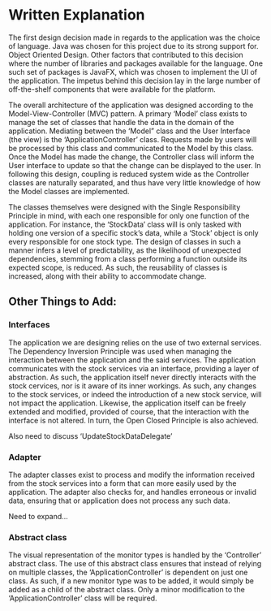 # Written Explanation 
The first design decision made in regards to the application was the choice of language. Java was chosen for this project due to its strong support for.
Object Oriented Design. Other factors that contributed to this decision where the number of libraries and packages available for the language. One such set
of packages is JavaFX, which was chosen to implement the UI of the application. The impetus behind this decision lay in the large number of off-the-shelf
components that were available for the platform. 


The overall architecture of the application was designed according to the Model-View-Controller (MVC) pattern. A primary ‘Model’ class exists to manage the
set of classes that handle the data in the domain of the application. Mediating between the ‘Model” class and the User Interface (the view) is the
‘ApplicationController’ class. Requests made by users will be processed by this class and communicated to the Model by this class. Once the Model has made
the change, the Controller class will inform the User interface to update so that the change can be displayed to the user. In following this design,
coupling is reduced system wide as the Controller classes are naturally separated, and thus have very little knowledge of how the Model classes are
implemented. 

The classes themselves were designed with the Single Responsibility Principle in mind, with each one responsible for only one function of the application.
For instance, the ‘StockData’ class will is only tasked with holding one version of a specific stock’s data, while a ‘Stock’ object is only every 
responsible for one stock type. The design of classes in such a manner infers a level of predictability, as the likelihood of unexpected dependencies, 
stemming from a class performing a function outside its expected scope, is reduced. As such, the reusability of classes is increased, along with their 
ability to accommodate change. 

## Other Things to Add:

### Interfaces
The application we are designing relies on the use of two external services. The Dependency Inversion Principle was used when managing the interaction 
between the application and the said services. The application communicates with the stock services via an interface, providing a layer of abstraction. As 
such, the application itself never directly interacts with the stock cervices, nor is it aware of its inner workings. As such, any changes to the stock 
services, or indeed the introduction of a new stock service, will not impact the application. Likewise, the application itself can be freely extended and 
modified, provided of course, that the interaction with the interface is not altered. In turn, the Open Closed Principle is also achieved. 


Also need to discuss ‘UpdateStockDataDelegate’


### Adapter
The adapter classes exist to process and modify the information received from the stock services into a form that can more easily used by the application.
The adapter also checks for, and handles erroneous or invalid data, ensuring that or application does not process any such data. 

Need to expand…

### Abstract class
The visual representation of the monitor types is handled by the ‘Controller’ abstract class. The use of this abstract class ensures that instead of 
relying on multiple classes, the ‘ApplicationController’ is dependent on just one class. As such, if a new monitor type was to be added, it would simply 
be added as a child of the abstract class. Only a minor modification to the ‘ApplicationController’ class will be required. 
